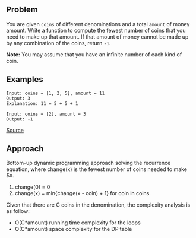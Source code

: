 ## Problem
You are given `coins` of different denominations and a total `amount` of money amount. Write a function to compute the fewest number of coins that you need to make up that amount. If that amount of money cannot be made up by any combination of the coins, return `-1`.

**Note:**
You may assume that you have an infinite number of each kind of coin.

## Examples
```
Input: coins = [1, 2, 5], amount = 11
Output: 3 
Explanation: 11 = 5 + 5 + 1
```
```
Input: coins = [2], amount = 3
Output: -1
```

[Source](https://leetcode.com/problems/coin-change/description/)

## Approach
Bottom-up dynamic programming approach solving the recurrence equation, where change(x) is the fewest number of coins needed to make $x.

1. change(0) = 0
2. change(x) = min{change(x - coin) + 1} for coin in coins

Given that there are C coins in the denomination, the complexity analysis is as follow:

* O(C*amount) running time complexity for the loops
* O(C*amount) space complexity for the DP table
